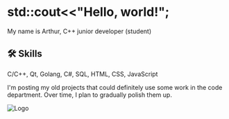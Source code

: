# std::cout<<"Hello, world!";

My name is Arthur, C++ junior developer (student)


## 🛠 Skills
C/C++, Qt, Golang, C#, SQL, HTML, CSS, JavaScript

I'm posting my old projects that could definitely use some work in the code department. Over time, I plan to gradually polish them up.


![Logo](https://cdn-ilbnbgd.nitrocdn.com/DmbmBmOWioNwhwhvqRywPErjVBHKZywW/assets/images/optimized/rev-2bb310a/www.emertxe.com/wp-content/uploads/2023/12/Qt-Application-Programming-with-C-1.png)
